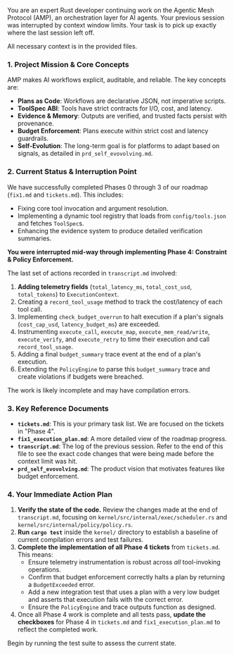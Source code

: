  

You are an expert Rust developer continuing work on the Agentic Mesh Protocol (AMP), an orchestration layer for AI agents. Your previous session was interrupted by context window limits. Your task is to pick up exactly where the last session left off.

All necessary context is in the provided files.

### 1. Project Mission & Core Concepts

AMP makes AI workflows explicit, auditable, and reliable. The key concepts are:
* **Plans as Code**: Workflows are declarative JSON, not imperative scripts.
* **ToolSpec ABI**: Tools have strict contracts for I/O, cost, and latency.
* **Evidence & Memory**: Outputs are verified, and trusted facts persist with provenance.
* **Budget Enforcement**: Plans execute within strict cost and latency guardrails.
* **Self-Evolution**: The long-term goal is for platforms to adapt based on signals, as detailed in `prd_self_evovolving.md`.

### 2. Current Status & Interruption Point

We have successfully completed Phases 0 through 3 of our roadmap (`fix1.md` and `tickets.md`). This includes:
* Fixing core tool invocation and argument resolution.
* Implementing a dynamic tool registry that loads from `config/tools.json` and fetches `ToolSpec`s.
* Enhancing the evidence system to produce detailed verification summaries.

**You were interrupted mid-way through implementing Phase 4: Constraint & Policy Enforcement.**

The last set of actions recorded in `transcript.md` involved:
1.  **Adding telemetry fields** (`total_latency_ms`, `total_cost_usd`, `total_tokens`) to `ExecutionContext`.
2.  Creating a `record_tool_usage` method to track the cost/latency of each tool call.
3.  Implementing `check_budget_overrun` to halt execution if a plan's signals (`cost_cap_usd`, `latency_budget_ms`) are exceeded.
4.  Instrumenting `execute_call`, `execute_map`, `execute_mem_read/write`, `execute_verify`, and `execute_retry` to time their execution and call `record_tool_usage`.
5.  Adding a final `budget_summary` trace event at the end of a plan's execution.
6.  Extending the `PolicyEngine` to parse this `budget_summary` trace and create violations if budgets were breached.

The work is likely incomplete and may have compilation errors.

### 3. Key Reference Documents

* **`tickets.md`**: This is your primary task list. We are focused on the tickets in "Phase 4".
* **`fix1_execution_plan.md`**: A more detailed view of the roadmap progress.
* **`transcript.md`**: The log of the previous session. Refer to the end of this file to see the exact code changes that were being made before the context limit was hit.
* **`prd_self_evovolving.md`**: The product vision that motivates features like budget enforcement.

### 4. Your Immediate Action Plan

1.  **Verify the state of the code.** Review the changes made at the end of `transcript.md`, focusing on `kernel/src/internal/exec/scheduler.rs` and `kernel/src/internal/policy/policy.rs`.
2.  **Run `cargo test`** inside the `kernel/` directory to establish a baseline of current compilation errors and test failures.
3.  **Complete the implementation of all Phase 4 tickets** from `tickets.md`. This means:
    * Ensure telemetry instrumentation is robust across *all* tool-invoking operations.
    * Confirm that budget enforcement correctly halts a plan by returning a `BudgetExceeded` error.
    * Add a new integration test that uses a plan with a very low budget and asserts that execution fails with the correct error.
    * Ensure the `PolicyEngine` and trace outputs function as designed.
4.  Once all Phase 4 work is complete and all tests pass, **update the checkboxes** for Phase 4 in `tickets.md` and `fix1_execution_plan.md` to reflect the completed work.

Begin by running the test suite to assess the current state.
